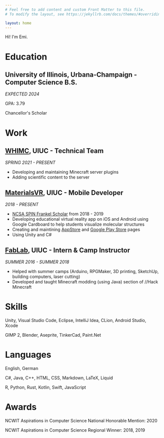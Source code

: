 ```yaml
---
# Feel free to add content and custom Front Matter to this file.
# To modify the layout, see https://jekyllrb.com/docs/themes/#overriding-theme-defaults

layout: home
---
```

Hi! I'm Emi.

# Education
## University of Illinois, Urbana-Champaign - Computer Science B.S.
*EXPECTED 2024*

GPA: 3.79

Chancellor's Scholar

# Work
## [**WHIMC**](https://whimcproject.web.illinois.edu/), UIUC - Technical Team
*SPRING 2021 - PRESENT*

- Developing and maintaining Minecraft server plugins
- Adding scientific content to the server

## [**MaterialsVR**](http://schleife.matse.illinois.edu/2020/12/04/virtual-reality-materials-visualization/), UIUC - Mobile Developer
*2018 - PRESENT*

- [NCSA SPIN Frankel Scholar](http://www.ncsa.illinois.edu/news/story/ncsa_partners_with_uni_high_offering_research_opportunities_for_local_high) from 2018 - 2019
- Developing educational virtual reality app on iOS and Android using Google Cardboard to help students visualize molecular structures
- Creating and maintining [AppStore](https://apps.apple.com/us/app/materials-vr/id1533090685) and [Google Play Store](https://play.google.com/store/apps/details?id=com.unity3d.MoleculesVRAndroidTest) pages
- Using Unity and C#

## [**FabLab**](http://cucfablab.org/), UIUC - Intern & Camp Instructor
*SUMMER 2016 - SUMMER 2018*

- Helped with summer camps (Arduino, RPGMaker, 3D printing, SketchUp, building computers, laser cutting)
- Developed and taught Minecraft modding (using Java) section of //Hack Minecraft

# Skills
Unity, Visual Studio Code, Eclipse, IntelliJ Idea, CLion, Android Studio, Xcode

GIMP 2, Blender, Aseprite, TinkerCad, Paint.Net 

# Languages
English, German

C#, Java, C++, HTML, CSS,  Markdown, LaTeX, Liquid

R, Python, Rust, Kotlin, Swift, JavaScript

# Awards
NCWIT Aspirations in Computer Science National Honorable Mention: 2020

NCWIT Aspirations in Computer Science Regional Winner: 2018, 2019